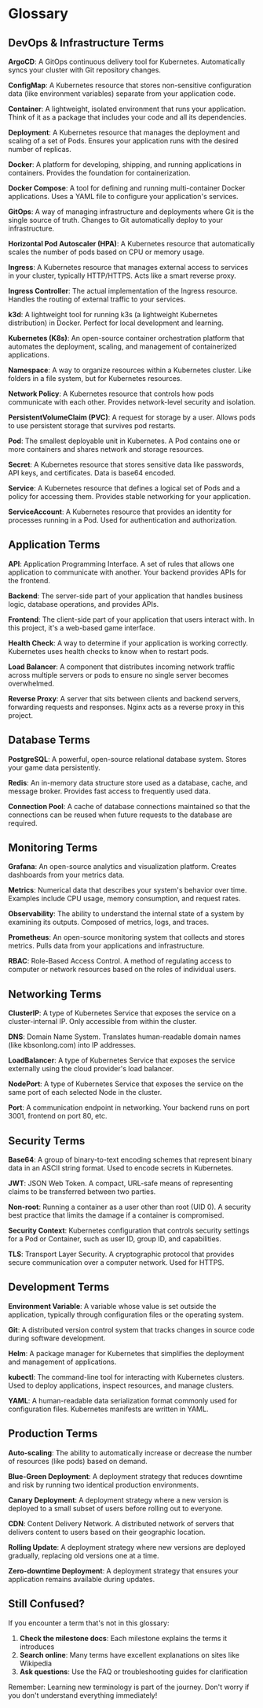 # Glossary

## DevOps & Infrastructure Terms

**ArgoCD**: A GitOps continuous delivery tool for Kubernetes. Automatically syncs your cluster with Git repository changes.

**ConfigMap**: A Kubernetes resource that stores non-sensitive configuration data (like environment variables) separate from your application code.

**Container**: A lightweight, isolated environment that runs your application. Think of it as a package that includes your code and all its dependencies.

**Deployment**: A Kubernetes resource that manages the deployment and scaling of a set of Pods. Ensures your application runs with the desired number of replicas.

**Docker**: A platform for developing, shipping, and running applications in containers. Provides the foundation for containerization.

**Docker Compose**: A tool for defining and running multi-container Docker applications. Uses a YAML file to configure your application's services.

**GitOps**: A way of managing infrastructure and deployments where Git is the single source of truth. Changes to Git automatically deploy to your infrastructure.

**Horizontal Pod Autoscaler (HPA)**: A Kubernetes resource that automatically scales the number of pods based on CPU or memory usage.

**Ingress**: A Kubernetes resource that manages external access to services in your cluster, typically HTTP/HTTPS. Acts like a smart reverse proxy.

**Ingress Controller**: The actual implementation of the Ingress resource. Handles the routing of external traffic to your services.

**k3d**: A lightweight tool for running k3s (a lightweight Kubernetes distribution) in Docker. Perfect for local development and learning.

**Kubernetes (K8s)**: An open-source container orchestration platform that automates the deployment, scaling, and management of containerized applications.

**Namespace**: A way to organize resources within a Kubernetes cluster. Like folders in a file system, but for Kubernetes resources.

**Network Policy**: A Kubernetes resource that controls how pods communicate with each other. Provides network-level security and isolation.

**PersistentVolumeClaim (PVC)**: A request for storage by a user. Allows pods to use persistent storage that survives pod restarts.

**Pod**: The smallest deployable unit in Kubernetes. A Pod contains one or more containers and shares network and storage resources.

**Secret**: A Kubernetes resource that stores sensitive data like passwords, API keys, and certificates. Data is base64 encoded.

**Service**: A Kubernetes resource that defines a logical set of Pods and a policy for accessing them. Provides stable networking for your application.

**ServiceAccount**: A Kubernetes resource that provides an identity for processes running in a Pod. Used for authentication and authorization.

## Application Terms

**API**: Application Programming Interface. A set of rules that allows one application to communicate with another. Your backend provides APIs for the frontend.

**Backend**: The server-side part of your application that handles business logic, database operations, and provides APIs.

**Frontend**: The client-side part of your application that users interact with. In this project, it's a web-based game interface.

**Health Check**: A way to determine if your application is working correctly. Kubernetes uses health checks to know when to restart pods.

**Load Balancer**: A component that distributes incoming network traffic across multiple servers or pods to ensure no single server becomes overwhelmed.

**Reverse Proxy**: A server that sits between clients and backend servers, forwarding requests and responses. Nginx acts as a reverse proxy in this project.

## Database Terms

**PostgreSQL**: A powerful, open-source relational database system. Stores your game data persistently.

**Redis**: An in-memory data structure store used as a database, cache, and message broker. Provides fast access to frequently used data.

**Connection Pool**: A cache of database connections maintained so that the connections can be reused when future requests to the database are required.

## Monitoring Terms

**Grafana**: An open-source analytics and visualization platform. Creates dashboards from your metrics data.

**Metrics**: Numerical data that describes your system's behavior over time. Examples include CPU usage, memory consumption, and request rates.

**Observability**: The ability to understand the internal state of a system by examining its outputs. Composed of metrics, logs, and traces.

**Prometheus**: An open-source monitoring system that collects and stores metrics. Pulls data from your applications and infrastructure.

**RBAC**: Role-Based Access Control. A method of regulating access to computer or network resources based on the roles of individual users.

## Networking Terms

**ClusterIP**: A type of Kubernetes Service that exposes the service on a cluster-internal IP. Only accessible from within the cluster.

**DNS**: Domain Name System. Translates human-readable domain names (like kbsonlong.com) into IP addresses.

**LoadBalancer**: A type of Kubernetes Service that exposes the service externally using the cloud provider's load balancer.

**NodePort**: A type of Kubernetes Service that exposes the service on the same port of each selected Node in the cluster.

**Port**: A communication endpoint in networking. Your backend runs on port 3001, frontend on port 80, etc.

## Security Terms

**Base64**: A group of binary-to-text encoding schemes that represent binary data in an ASCII string format. Used to encode secrets in Kubernetes.

**JWT**: JSON Web Token. A compact, URL-safe means of representing claims to be transferred between two parties.

**Non-root**: Running a container as a user other than root (UID 0). A security best practice that limits the damage if a container is compromised.

**Security Context**: Kubernetes configuration that controls security settings for a Pod or Container, such as user ID, group ID, and capabilities.

**TLS**: Transport Layer Security. A cryptographic protocol that provides secure communication over a computer network. Used for HTTPS.

## Development Terms

**Environment Variable**: A variable whose value is set outside the application, typically through configuration files or the operating system.

**Git**: A distributed version control system that tracks changes in source code during software development.

**Helm**: A package manager for Kubernetes that simplifies the deployment and management of applications.

**kubectl**: The command-line tool for interacting with Kubernetes clusters. Used to deploy applications, inspect resources, and manage clusters.

**YAML**: A human-readable data serialization format commonly used for configuration files. Kubernetes manifests are written in YAML.

## Production Terms

**Auto-scaling**: The ability to automatically increase or decrease the number of resources (like pods) based on demand.

**Blue-Green Deployment**: A deployment strategy that reduces downtime and risk by running two identical production environments.

**Canary Deployment**: A deployment strategy where a new version is deployed to a small subset of users before rolling out to everyone.

**CDN**: Content Delivery Network. A distributed network of servers that delivers content to users based on their geographic location.

**Rolling Update**: A deployment strategy where new versions are deployed gradually, replacing old versions one at a time.

**Zero-downtime Deployment**: A deployment strategy that ensures your application remains available during updates.

## Still Confused?

If you encounter a term that's not in this glossary:

1. **Check the milestone docs**: Each milestone explains the terms it introduces
2. **Search online**: Many terms have excellent explanations on sites like Wikipedia
3. **Ask questions**: Use the FAQ or troubleshooting guides for clarification

Remember: Learning new terminology is part of the journey. Don't worry if you don't understand everything immediately!
